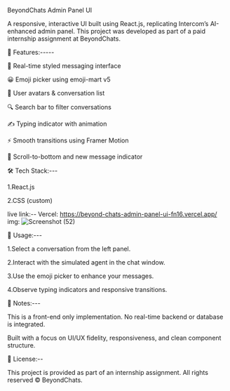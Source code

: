 BeyondChats Admin Panel UI

A responsive, interactive UI built using React.js, replicating Intercom’s AI-enhanced admin panel. This project was developed as part of a paid internship assignment at BeyondChats.

🚀 Features:-----

💬 Real-time styled messaging interface

😀 Emoji picker using emoji-mart v5

👤 User avatars & conversation list

🔍 Search bar to filter conversations

✍️ Typing indicator with animation

⚡ Smooth transitions using Framer Motion

🔄 Scroll-to-bottom and new message indicator

🛠 Tech Stack:---

1.React.js

2.CSS (custom)

live link:--
 Vercel: https://beyond-chats-admin-panel-ui-fn16.vercel.app/
 img: ![Screenshot (52)](https://github.com/user-attachments/assets/4edd2d86-3f79-472f-866d-8773edf83652)


🧪 Usage:---

1.Select a conversation from the left panel.

2.Interact with the simulated agent in the chat window.

3.Use the emoji picker to enhance your messages.

4.Observe typing indicators and responsive transitions.


📌 Notes:---

This is a front-end only implementation. No real-time backend or database is integrated.

Built with a focus on UI/UX fidelity, responsiveness, and clean component structure.

📃 License:--

This project is provided as part of an internship assignment. All rights reserved © BeyondChats.

